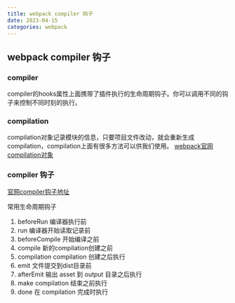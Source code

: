 ```yaml
---
title: webpack compiler 钩子
date: 2023-04-15
categories: webpack
---
```


## webpack compiler 钩子

### compiler
compiler的hooks属性上面携带了插件执行的生命周期钩子。你可以调用不同的钩子来控制不同时刻的执行。

### compilation
compilation对象记录模块的信息，只要项目文件改动，就会重新生成compilation，compilation上面有很多方法可以供我们使用。
[webpack官网compilation对象](https://webpack.docschina.org/api/compilation-object/)

### compiler 钩子

[官网compiler钩子地址](https://webpack.docschina.org/api/compiler-hooks/)

常用生命周期钩子
1. beforeRun 编译器执行前
2. run 编译器开始读取记录前
3. beforeCompile 开始编译之前
4. compile 新的compilation创建之前
5. compilation compilation 创建之后执行
6. emit 文件提交到dist目录前
7. afterEmit 输出 asset 到 output 目录之后执行
8. make compilation 结束之前执行
9. done 在 compilation 完成时执行

